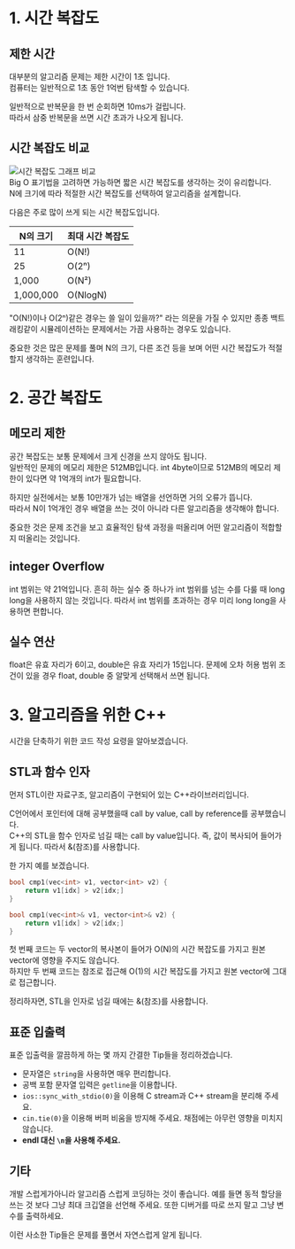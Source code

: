 # 1. 시간 복잡도

## 제한 시간
대부분의 알고리즘 문제는 제한 시간이 1초 입니다.  
컴퓨터는 일반적으로 1초 동안 1억번 탐색할 수 있습니다. 

일반적으로 반복문을 한 번 순회하면 10ms가 걸립니다.  
따라서 삼중 반복문을 쓰면 시간 초과가 나오게 됩니다.

## 시간 복잡도 비교
![시간 복잡도 그래프 비교]("./1주차/images/bigo.png")   
Big O 표기법을 고려하면 가능하면 짧은 시간 복잡도를 생각하는 것이 유리합니다.  
N에 크기에 따라 적절한 시간 복잡도를 선택하여 알고리즘을 설계합니다.

다음은 주로 많이 쓰게 되는 시간 복잡도입니다.

| N의 크기 | 최대 시간 복잡도 |   
|---|--   
11 | O(N!)
25 | O(2ⁿ)  
1,000 | O(N²)
1,000,000 | O(NlogN)

"O(N!)이나 O(2ⁿ)같은 경우는 쓸 일이 있을까?" 라는 의문을 가질 수 있지만 종종 백트래킹같이 시뮬레이션하는 문제에서는 가끔 사용하는 경우도 있습니다.  

중요한 것은 많은 문제를 풀며 N의 크기, 다른 조건 등을 보며 어떤 시간 복잡도가 적절할지 생각하는 훈련입니다.

# 2. 공간 복잡도
## 메모리 제한
공간 복잡도는 보통 문제에서 크게 신경을 쓰지 않아도 됩니다.  
일반적인 문제의 메모리 제한은 512MB입니다.
int 4byte이므로 512MB의 메모리 제한이 있다면 약 1억개의 int가 필요합니다.  

하지만 실전에서는 보통 10만개가 넘는 배열을 선언하면 거의 오류가 뜹니다.  
따라서 N이 1억개인 경우 배열을 쓰는 것이 아니라 다른 알고리즘을 생각해야 합니다.  

중요한 것은 문제 조건을 보고 효율적인 탐색 과정을 떠올리며 어떤 알고리즘이 적합할지 떠올리는 것입니다.

## integer Overflow
int 범위는 약 21억입니다. 흔히 하는 실수 중 하나가 int 범위를 넘는 수를 다룰 때 long long을 사용하지 않는 것입니다. 따라서 int 범위를 초과하는 경우 미리 long long을 사용하면 편합니다.

## 실수 연산
float은 유효 자리가 6이고, double은 유효 자리가 15입니다. 문제에 오차 허용 범위 조건이 있을 경우 float, double 중 알맞게 선택해서 쓰면 됩니다.

# 3. 알고리즘을 위한 C++
시간을 단축하기 위한 코드 작성 요령을 알아보겠습니다.
## STL과 함수 인자
먼저 STL이란 자료구조, 알고리즘이 구현되어 있는 C++라이브러리입니다.  

C언어에서 포인터에 대해 공부했을때 call by value, call by reference를 공부했습니다.  
C++의 STL을 함수 인자로 넘길 때는 call by value입니다. 즉, 값이 복사되어 들어가게 됩니다. 따라서 &(참조)를 사용합니다.  

한 가지 예를 보겠습니다.
```C++
bool cmp1(vec<int> v1, vector<int> v2) {
    return v1[idx] > v2[idx;]
}
```
```C++
bool cmp1(vec<int>& v1, vector<int>& v2) {
    return v1[idx] > v2[idx;]
}
```

첫 번째 코드는 두 vector의 복사본이 들어가 O(N)의 시간 복잡도를 가지고 원본 vector에 영향을 주지도 않습니다.  
하지만 두 번째 코드는 참조로 접근해 O(1)의 시간 복잡도를 가지고 원본 vector에 그대로 접근합니다.  

정리하자면, STL을 인자로 넘길 때에는 &(참조)를 사용합니다.

## 표준 입출력
표준 입출력을 깔끔하게 하는 몇 까지 간결한 Tip들을 정리하겠습니다.  

- 문자열은 `string`을  사용하면 매우 편리합니다.
- 공백 포함 문자열 입력은 `getline`을 이용합니다.
- `ios::sync_with_stdio(0)`을 이용해 C stream과 C++ stream을 분리해 주세요.
- `cin.tie(0)`을 이용해 버퍼 비움을 방지해 주세요. 채점에는 아무런 영향을 미치지 않습니다.
- **endl 대신 `\n`을 사용해 주세요.**

## 기타
개발 스럽게가아니라 알고리즘 스럽게 코딩하는 것이 좋습니다. 예를 들면 동적 할당을 쓰는 것 보다 그냥 최대 크깁열을 선언해 주세요. 또한 디버거를 따로 쓰지 말고 그냥 변수를 출력하세요.  

 이런 사소한 Tip들은 문제를 풀면서 자연스럽게 알게 됩니다.

